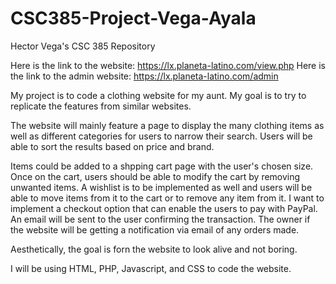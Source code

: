 # CSC385-Project-Vega-Ayala
Hector Vega's CSC 385 Repository

Here is the link to the website: https://lx.planeta-latino.com/view.php
Here is the link to the admin website: https://lx.planeta-latino.com/admin

My project is to code a clothing website for my aunt.
My goal is to try to replicate the features from similar websites.

The website will mainly feature a page to display the many clothing items
as well as different categories for users to narrow their search.
Users will be able to sort the results based on price and brand.

Items could be added to a shpping cart page with the user's chosen size.
Once on the cart, users should be able to modify the cart by removing unwanted items.
A wishlist is to be implemented as well and users will be able to move items from it to the cart or to remove any item from it.
I want to implement a checkout option that can enable the users to pay with PayPal.
An email will be sent to the user confirming the transaction.
The owner if the website will be getting a notification via email of any orders made.

Aesthetically, the goal is forn the website to look alive and not boring.

I will be using HTML, PHP, Javascript, and CSS to code the website.


